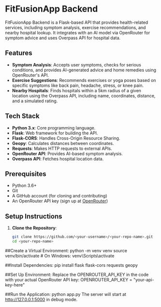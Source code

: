 # FitFusionApp Backend

FitFusionApp Backend is a Flask-based API that provides health-related services, including symptom analysis, exercise recommendations, and nearby hospital lookup. It integrates with an AI model via OpenRouter for symptom advice and uses Overpass API for hospital data.

## Features

- **Symptom Analysis**: Accepts user symptoms, checks for serious conditions, and provides AI-generated advice and home remedies using OpenRouter's API.
- **Exercise Suggestions**: Recommends exercises or yoga poses based on specific symptoms like back pain, headache, stress, or knee pain.
- **Nearby Hospitals**: Finds hospitals within a 5km radius of a given location using the Overpass API, including name, coordinates, distance, and a simulated rating.

## Tech Stack

- **Python 3.x**: Core programming language.
- **Flask**: Web framework for building the API.
- **Flask-CORS**: Handles Cross-Origin Resource Sharing.
- **Geopy**: Calculates distances between coordinates.
- **Requests**: Makes HTTP requests to external APIs.
- **OpenRouter API**: Provides AI-based symptom analysis.
- **Overpass API**: Fetches hospital location data.

## Prerequisites

- Python 3.6+
- Git
- A GitHub account (for cloning and contributing)
- An OpenRouter API key (sign up at [OpenRouter](https://openrouter.ai/))

## Setup Instructions

1. **Clone the Repository**:
   ```bash
   git clone https://github.com/<your-username>/<your-repo-name>.git
   cd <your-repo-name>

##Create a Virtual Environment:
python -m venv venv
source venv/bin/activate  # On Windows: venv\Scripts\activate

##Install Dependencies:
pip install flask flask-cors requests geopy

##Set Up Environment:
Replace the OPENROUTER_API_KEY in the code with your actual OpenRouter API key:
OPENROUTER_API_KEY = "your-api-key-here"

##Run the Application:
python app.py
The server will start at http://127.0.0.1:5000 in debug mode.

